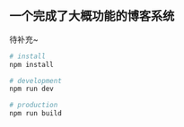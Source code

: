 ## 一个完成了大概功能的博客系统

待补充~

```bash
# install
npm install

# development
npm run dev

# production 
npm run build
```